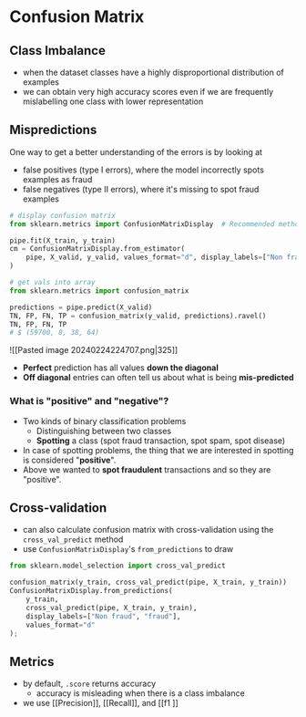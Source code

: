 # Confusion Matrix
## Class Imbalance
- when the dataset classes have a highly disproportional distribution of examples
- we can obtain very high accuracy scores even if we are frequently mislabelling one class with lower representation
## Mispredictions
One way to get a better understanding of the errors is by looking at 
- false positives (type I errors), where the model incorrectly spots examples as fraud
- false negatives (type II errors), where it's missing to spot fraud examples 
```python
# display confusion matrix
from sklearn.metrics import ConfusionMatrixDisplay  # Recommended method in sklearn 1.0

pipe.fit(X_train, y_train)
cm = ConfusionMatrixDisplay.from_estimator(
    pipe, X_valid, y_valid, values_format="d", display_labels=["Non fraud", "fraud"]
)

# get vals into array
from sklearn.metrics import confusion_matrix

predictions = pipe.predict(X_valid)
TN, FP, FN, TP = confusion_matrix(y_valid, predictions).ravel()
TN, FP, FN, TP
# $ (59700, 8, 38, 64)
```
![[Pasted image 20240224224707.png|325]]
- **Perfect** prediction has all values **down the diagonal**
- **Off diagonal** entries can often tell us about what is being **mis-predicted**
### What is "positive" and "negative"?
- Two kinds of binary classification problems 
    - Distinguishing between two classes
    - **Spotting** a class (spot fraud transaction, spot spam, spot disease)
- In case of spotting problems, the thing that we are interested in spotting is considered "**positive**".
- Above we wanted to **spot fraudulent** transactions and so they are "positive". 
## Cross-validation
- can also calculate confusion matrix with cross-validation using the `cross_val_predict` method
- use `ConfusionMatrixDisplay`'s `from_predictions` to draw
```python
from sklearn.model_selection import cross_val_predict

confusion_matrix(y_train, cross_val_predict(pipe, X_train, y_train))
ConfusionMatrixDisplay.from_predictions(
    y_train,
    cross_val_predict(pipe, X_train, y_train),
    display_labels=["Non fraud", "fraud"],
    values_format="d"
);
```

## Metrics
- by default, `.score` returns accuracy
	- accuracy is misleading when there is a class imbalance
- we use [[Precision]], [[Recall]], and [[f1 ]]
